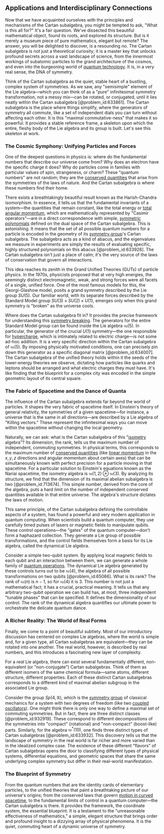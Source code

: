 ## Applications and Interdisciplinary Connections

Now that we have acquainted ourselves with the principles and mechanisms of the Cartan subalgebra, you might be tempted to ask, "What is this all for?" It's a fair question. We've dissected this beautiful mathematical object, found its roots, and explored its structure. But is it merely a museum piece of pure mathematics, elegant but remote? The answer, you will be delighted to discover, is a resounding *no*. The Cartan subalgebra is not just a theoretical curiosity; it is a master key that unlocks profound secrets across a vast landscape of science, from the innermost workings of subatomic particles to the grand architecture of the cosmos, and even into the burgeoning world of [quantum technology](@article_id:142452). It is, in a very real sense, the DNA of symmetry.

Think of the Cartan subalgebra as the quiet, stable heart of a bustling, complex system of symmetries. As we saw, any "semisimple" element of the Lie algebra—which you can think of as a "pure" infinitesimal symmetry transformation, not a messy mix—can be rotated, or conjugated, until it lies neatly within the Cartan subalgebra [@problem_id:633861]. The Cartan subalgebra is the place where things simplify, where the generators of symmetry all commute, like a set of independent dials you can turn without affecting each other. It is this "maximal commutative-ness" that makes it so powerful. It provides a stable reference frame, a skeleton upon which the entire, fleshy body of the Lie algebra and its group is built. Let's see this skeleton at work.

### The Cosmic Symphony: Unifying Particles and Forces

One of the deepest questions in physics is: where do the fundamental numbers that describe our universe come from? Why does an electron have the specific charge it does? Why do particles come in families with particular values of spin, strangeness, or charm? These "quantum numbers" are not random; they are the [conserved quantities](@article_id:148009) that arise from the symmetries of the laws of nature. And the Cartan subalgebra is where these numbers find their home.

There exists a breathtakingly beautiful result known as the Harish-Chandra isomorphism. In essence, it tells us that the fundamental invariants of a system—the quantities that remain constant, like the total energy or [total angular momentum](@article_id:155254), which are mathematically represented by "Casimir operators"—are in a direct correspondence with simple, [symmetric polynomials](@article_id:153087) defined on the dual space of the Cartan subalgebra. This is astonishing. It means that the set of all possible quantum numbers for a particle is encoded in the geometry of its [symmetry group](@article_id:138068)'s Cartan subalgebra. The subalgebra acts as a kind of abacus, and the eigenvalues we measure in experiments are simply the results of evaluating specific, highly structured polynomials on this abacus [@problem_id:633928]. The Cartan subalgebra isn't just a place of calm; it's the very source of the laws of conservation that govern all interactions.

This idea reaches its zenith in the Grand Unified Theories (GUTs) of particle physics. In the 1970s, physicists proposed that at very high energies, the seemingly distinct electromagnetic, weak, and strong forces were all facets of a single, unified force. One of the most famous models for this, the Georgi-Glashow model, posits a grand symmetry described by the Lie group $SU(5)$. Our familiar world, with its separate forces described by the Standard Model group $SU(3) \times SU(2) \times U(1)$, emerges only when this grand symmetry is "broken" as the universe cools.

Where does the Cartan subalgebra fit in? It provides the precise framework for understanding this [symmetry breaking](@article_id:142568). The generators for the entire Standard Model group can be found inside the Lie algebra $\mathfrak{su}(5)$. In particular, the generator of the crucial $U(1)$ symmetry—the one responsible for [hypercharge](@article_id:186163), which is intimately related to electric charge—is not some ad-hoc addition. It is a very specific direction within the Cartan subalgebra of $\mathfrak{su}(5)$. By imposing physically motivated conditions, one can precisely pin down this generator as a specific diagonal matrix [@problem_id:634007]. The Cartan subalgebra of the unified theory holds within it the seeds of the lower-energy theories we observe, dictating how particles like quarks and leptons should be arranged and what electric charges they must have. It's like finding that the blueprint for a complex city was encoded in the simple geometric layout of its central square.

### The Fabric of Spacetime and the Dance of Quanta

The influence of the Cartan subalgebra extends far beyond the world of particles. It shapes the very fabric of spacetime itself. In Einstein's theory of general relativity, the symmetries of a given spacetime—for instance, a universe that is the same in all directions—are described by a Lie algebra of "Killing vectors." These represent the infinitesimal ways you can move within the spacetime without changing the local geometry.

Naturally, we can ask: what is the Cartan subalgebra of this "[isometry](@article_id:150387) algebra"? Its dimension, the rank, tells us the maximum number of independent, commuting symmetries. In physical terms, this corresponds to the maximum number of [conserved quantities](@article_id:148009) (like [linear momentum](@article_id:173973) in the $x, y, z$ directions and angular momentum about certain axes) that can be simultaneously known with perfect precision for a particle moving in that spacetime. For a particular solution to Einstein's equations known as the Nariai spacetime, the isometry algebra is $\mathfrak{so}(1,2) \oplus \mathfrak{so}(3)$. By analyzing its structure, we find that the dimension of its maximal abelian subalgebra is two [@problem_id:713674]. This simple number, derived from the core of the algebra, puts a hard limit on the number of independent conserved quantities available in that entire universe. The algebra's structure dictates the laws of motion.

This same principle, of the Cartan subalgebra defining the controllable aspects of a system, has found a powerful and very modern application in quantum computing. When scientists build a quantum computer, they use carefully timed pulses of lasers or magnetic fields to manipulate qubits. These control operations—the "gates" of the quantum computer—don't form a haphazard collection. They generate a Lie group of possible transformations, and the control fields themselves form a basis for its Lie algebra, called the dynamical Lie algebra.

Consider a simple two-qubit system. By applying local magnetic fields to each qubit and an interaction between them, we can generate a whole family of [quantum operations](@article_id:145412). The dynamical Lie algebra generated by these controls turns out to be $\mathfrak{su}(4)$, the algebra of all possible transformations on two qubits [@problem_id:65066]. What is its rank? The rank of $\mathfrak{su}(n)$ is $n-1$, so for $\mathfrak{su}(4)$ it is 3. This number is not just a mathematical fact; it has a crucial, practical meaning. It tells us that any arbitrary two-qubit operation we can build has, at most, three independent "tunable phases" that can be specified. It defines the dimensionality of our control. The rank of the dynamical algebra quantifies our ultimate power to orchestrate the delicate quantum dance.

### A Richer Reality: The World of Real Forms

Finally, we come to a point of beautiful subtlety. Most of our introductory discussion has centered on complex Lie algebras, where the world is simple and, for a given type, all Cartan subalgebras are equivalent—they can be rotated into one another. The real world, however, is described by real numbers, and this introduces a fascinating new layer of complexity.

For a *real* Lie algebra, there can exist several fundamentally different, non-equivalent (or "non-conjugate") Cartan subalgebras. Think of them as different isomers of the same chemical formula—same atoms, different structure, different properties. Each of these distinct Cartan subalgebras corresponds to a different kind of maximal abelian subgroup in the associated Lie group.

Consider the group $Sp(4, \mathbb{R})$, which is the [symmetry group](@article_id:138068) of classical mechanics for a system with two degrees of freedom (like two [coupled oscillators](@article_id:145977)). One might think there is only one way to define a maximal set of commuting symmetries. But in fact, there are three distinct classes [@problem_id:932919]. These correspond to different decompositions of the symmetries into "compact" (rotational) and "non-compact" (boost-like) parts. Similarly, for the algebra $\mathfrak{so}^*(10)$, one finds three distinct types of Cartan subalgebras [@problem_id:633932]. This discovery tells us that the landscape of symmetry in the real world is far richer and more varied than in the idealized complex case. The existence of these different "flavors" of Cartan subalgebras opens the door to classifying different types of physical systems, differential equations, and geometric spaces that share the same underlying complex symmetry but differ in their real-world manifestation.

### The Blueprint of Symmetry

From the quantum numbers that are the identity cards of elementary particles, to the unified theories that paint a breathtaking picture of our universe's origins; from the conserved laws that govern [motion in curved spacetime](@article_id:264500), to the fundamental limits of control in a quantum computer—the Cartan subalgebra is there. It provides the framework, the coordinate system, the essential blueprint. It is a testament to the "unreasonable effectiveness of mathematics," a simple, elegant structure that brings order and profound insight to a dizzying array of physical phenomena. It is the quiet, commuting heart of a dynamic universe of symmetry.